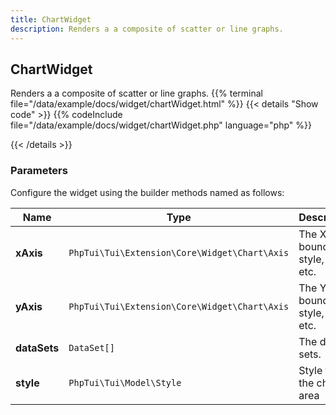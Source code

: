```yaml
---
title: ChartWidget
description: Renders a a composite of scatter or line graphs.
---
```

## ChartWidget

Renders a a composite of scatter or line graphs.
{{% terminal file="/data/example/docs/widget/chartWidget.html" %}}
{{< details "Show code"  >}}
{{% codeInclude file="/data/example/docs/widget/chartWidget.php" language="php" %}}

{{< /details >}}
### Parameters

Configure the widget using the builder methods named as follows:

| Name | Type | Description |
| --- | --- | --- |
| **xAxis** | `PhpTui\Tui\Extension\Core\Widget\Chart\Axis` | The X-Axis: bounds, style, labels etc. |
| **yAxis** | `PhpTui\Tui\Extension\Core\Widget\Chart\Axis` | The Y-Axis: bounds, style, labels etc. |
| **dataSets** | `DataSet[]` | The data sets. |
| **style** | `PhpTui\Tui\Model\Style` | Style for the chart's area |